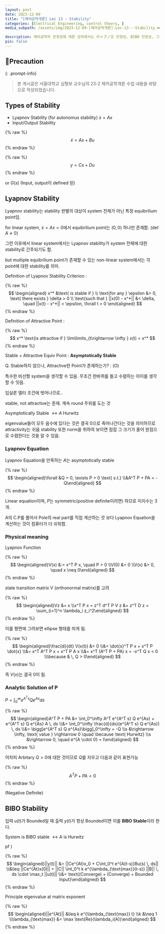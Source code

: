 ```yaml
---
layout: post
date: 2023-12-09
title: "[제어공학개론] Lec 13 - Stability"
categories: [Electrical Engineering, control theory, ]
media_subpath: /assets/img/2023-12-09-[제어공학개론]-Lec-13---Stability.md

description: 제어공학의 안정성에 대한 강의에서는 리ャプノ프 안정성, BIBO 안정성, 그리고 리ャ프노프 방정식의 중요성을 다루고 있다. 리ャ프노프 안정성은 특정 평형점에 대한 안정성을 평가하며, 비선형 시스템에서는 여러 평형점에 대해 각각의 안정성을 고려해야 한다. BIBO 안정성은 입력이 유계할 때 출력도 유계해야 함을 의미하며, 이는 A 행렬이 Hurwitz일 때 성립한다.
pin: false
---
```



## 📢Precaution


{: .prompt-info}


> 본 게시글은 서울대학교 심형보 교수님의 23-2 제어공학개론 수업 내용을 바탕으로 작성되었습니다.


## Types of Stability

- Lyapnov Stability (for autonomus stability) $\dot x = Ax$
- Input/Output Stability

{% raw %}
$$
\dot x = Ax + Bu
$$
{% endraw %}


{% raw %}
$$
y = Cx+Du
$$
{% endraw %}


or $G(s)$ (Input, output이 defined 된)


## Lyapnov Stability


Lyapnov stability는 stability 판별의 대상이 system 전체가 아닌 특정 equibrilium point임.


for linear system, $\dot x = Ax = 0$에서 equibrilium point는 $(0,0)$ 하나만 존재함. ($\det A \neq 0$)


그런 이유에서 linear system에서는 Lyapnov stability가 system 전체에 대한 stability로 간주되기도 함.


but multiple equibrilium point가 존재할 수 있는 non-linear system에서는 각 point에 대한 stability를 의미.


Definition of Lyapnov Stability Criterion :


{% raw %}
$$
\begin{aligned}
x^* &\text{ is stable if } \\
\text{for any } \epsilon &> 0, \text{ there exists } \delta > 0 \\
\text{such that } ||x(0) - x^*|| &< \delta, \quad ||x(t) - x^*|| < \epsilon, \forall t > 0
\end{aligned}
$$
{% endraw %}


Definition of Attractive Point :


{% raw %}
$$
x^* \text{is attractive if } \lim\limits_{t\rightarrow \infty } x(t) = x^*
$$
{% endraw %}


Stable + Attractive Equiv Point : **Asymptotically Stable**


Q. Stable하지 않으나, Attractive한 Point가 존재하는가?  : (O)


특수한 비선형 system을 생각할 수 있음. 무조건 한바퀴를 돌고 수렴하는 아이를 생각할 수 잇음.


입실론 델타 조건에 벗어나므로..


stable, not attractive는 존재. 계속 round 주위를 도는 것


Asymptotically Stable $\leftrightarrow A \text { Hurwitz}$


eigenvalue들이 모두 음수에 있다는 것은 결국 0으로 죽어나간다는 것을 의미하므로 attractivity는 쉬움
stability 또한 norm을 취하여 보이면 점점 그 크기가 줄어 원점으로 수렴한다는 것을 알 수 있음.


### Lyapnov Equation


Lyapnov Equation을 만족하는 $A$는 asymptotically stable


{% raw %}
$$
\begin{aligned}\forall &Q > 0, \exists P > 0 \text{ s.t.} \\&A^T P + PA = -Q\end{aligned}
$$
{% endraw %}


Linear equation이며, $P$는 symmetric(positive definite이려면) 하므로 미지수는 3개.


$A$의 C.P를 풀어서 Pole의 real part를 직접 계산하는 것 보다 Lyapnov Equation을 계산하는 것이 컴퓨터가 더 쉬워함.


### Physical meaning


Lyapnov Function


{% raw %}
$$
\begin{aligned}V(x) &:= x^T P x, \quad P > 0 \\V(0) &= 0 \\V(x) &> 0, \quad x \neq 0\end{aligned}
$$
{% endraw %}


state transition matrix V (orthonormal matrix)를 고려


{% raw %}
$$
\begin{aligned}Vz &= x \\x^T P x = z^T d^T P V z &= z^T D z = \sum_{i=1}^n \lambda_i z_i^2\end{aligned}
$$
{% endraw %}


이를 평면에 그려보면 ellipse 형태를 띄게 됨.


{% raw %}
$$
\begin{aligned}\frac{d}{dt} V(x(t)) &< 0 \\&= \dot{x}^T P x + x^T P \dot{x} \\&= x^T A^T P x + x^T P A x \\&= x^T (A^T P + PA) x = -x^T Q x < 0 \\\because & \, Q > 0\end{aligned}
$$
{% endraw %}


즉 $V(x)$는 결국 0이 됨.


### Analytic Solution of P


$P = \displaystyle\int_0^\infty e^{A^T s} Q e^{As}ds$


{% raw %}
$$
\begin{aligned}A^T P + PA &= \int_0^\infty A^T e^{A^T s} Q e^{As} + e^{A^T s} Q e^{As} A \, ds \\&= \int_0^\infty \frac{d}{ds}(e^{A^T s} Q e^{As}) \, ds \\&= \bigg[e^{A^T s} Q e^{As}\bigg]_0^\infty = -Q \\s &\rightarrow \infty, \text{ value } \rightarrow 0 \quad \because \text{ Hurwitz} \\s &\rightarrow 0, \quad e^{A \cdot 0} = I\end{aligned}
$$
{% endraw %}


어차피 Arbitary $Q>0$에 대한 것이므로 $Q$를 지우고 다음과 같이 표현가능


{% raw %}
$$
A^T P + PA <0
$$
{% endraw %}


(Negative Definite)


## BIBO Stability


입력 $u(t)$가 Bounded일 때 출력 $y(t)$가 항상 Bounded이면 이를 **BIBO Stable**이라 한다.


System is BIBO stable $\leftrightarrow \text{A is Hurwitz}$


pf )


{% raw %}
$$
\begin{aligned}||y(t)|| &= ||Ce^{At}x_0 + C\int_0^t e^{A(t-s)}Bu(s) \, ds|| \\&\leq ||Ce^{At}x(0)|| + ||C|| \int_0^t k e^{\lambda_{\text{max}}(t-s)} ||B|| \, ds \cdot \max_t ||u(t)|| \\&= \text{(Converge) + (Converge) + Bounded Input}\end{aligned}
$$
{% endraw %}


Principle eigenvalue at matrix exponent


{% raw %}
$$
\begin{aligned}||e^{At}|| &\leq k e^{\lambda_{\text{max}} t} \\k &\neq 1 \\\lambda_{\text{max}} &= \max \text{Re}(\lambda_i(A))\end{aligned}
$$
{% endraw %}

